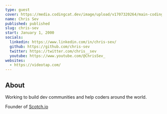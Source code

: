 ```yaml
---
type: guest
cover: https://media.codingcat.dev/image/upload/v1707320264/main-codingcatdev-photo/podcast-guest/chris-sev.jpg
name: Chris Sev
published: published
slug: chris-sev
start: January 1, 2000
socials:
  linkedin: https://www.linkedin.com/in/chris-sev/
  github: https://github.com/chris-sev
  twitter: https://twitter.com/chris__sev
  youtube: https://www.youtube.com/@ChrisSev_
websites:
  - https://videotap.com/
---
```


## About

Working to build dev communities and help coders around the world.

Founder of [Scotch.io](https://scotch.io)
